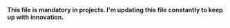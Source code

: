**This file is mandatory in projects. I'm updating this file constantly to keep up with innovation.** 
